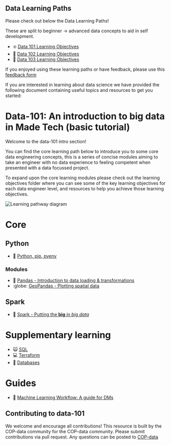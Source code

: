 ## Data Learning Paths

Please check out below the Data Learning Paths!

These are split to beginner -> advanced data concepts to aid in self development. 

- :sparkle: [Data 101 Learning Objectives](data_learning_paths/data_101.md)
- :mechanical_arm: [Data 102 Learning Objectives](data_learning_paths/data_102.md)
- :crystal_ball: [Data 103 Learning Objectives](data_learning_paths/data_103.md)

If you enjoyed using these learning paths or have feedback, please use this [feedback form](https://madetech.typeform.com/datalearning)

If you are interested in learning about data science we have provided the following document containing useful topics and resources to get you started: 

# Data-101: An introduction to big data in Made Tech (basic tutorial)

Welcome to the data-101 intro section!

You can find the core learning path below to introduce you to some core data engineering concepts, this is a series of concise modules aiming to take an engineer with no data experience to feeling competent when presented with a data focussed project.

To expand upon the core learning modules please check out the learning objectives folder where you can see some of the key learning objectives for each data engineer level, and resources to help you achieve those learning objectives.

![Learning pathway diagram](https://github.com/madetech/data-101/blob/main/images/learningpathway.png?raw=true)

# Core

## Python
 - :snake: [Python, pip, pyenv](modules/core/Python.md)

### Modules
 - :panda_face: [Pandas - Introduction to data loading & transformations](modules/core/Python%20modules/Pandas.md) 
 -  :globe: [GeoPandas - Plotting spatial data](modules/core/Python%20modules/geopandas.md)

## Spark
 - :sparkler: [Spark - Putting the **big** in *big data*](modules/core/Spark.md)


# Supplementary learning

- :scream_cat: [SQL](modules/supplementary/SQL.md)
- :computer: [Terraform](modules/supplementary/Terraform.md)
- :floppy_disk: [Databases](modules/supplementary/Databases.md)

# Guides
 - :robot: [Machine Learning Workflow: A guide for DMs](guides/machine_learning_workflow.md)


## Contributing to data-101
We welcome and encourage all contributions! This resource is built by the COP-data community for the COP-data community.
Please submit contributions via pull request.
Any questions can be posted to [COP-data](https://madetechteam.slack.com/archives/C01PTEPED6G)

